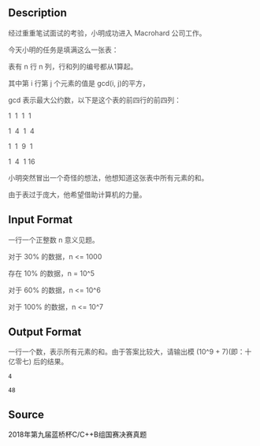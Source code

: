 ## Description

<p><span style="color: rgb(77, 77, 77);">经过重重笔试面试的考验，小明成功进入 Macrohard 公司工作。</span></p><p><span style="color: rgb(77, 77, 77);">今天小明的任务是填满这么一张表：</span></p><p><span style="color: rgb(77, 77, 77);">表有 n 行 n 列，行和列的编号都从1算起。</span></p><p><span style="color: rgb(77, 77, 77);">其中第 i 行第 j 个元素的值是 gcd(i, j)的平方，</span></p><p><span style="color: rgb(77, 77, 77);">gcd 表示最大公约数，以下是这个表的前四行的前四列：</span></p><p><span style="color: rgb(77, 77, 77);">1  1  1  1</span></p><p><span style="color: rgb(77, 77, 77);">1  4  1  4</span></p><p><span style="color: rgb(77, 77, 77);">1  1  9  1</span></p><p><span style="color: rgb(77, 77, 77);">1  4  1 16</span></p><p><span style="color: rgb(77, 77, 77);">小明突然冒出一个奇怪的想法，他想知道这张表中所有元素的和。</span></p><p><span style="color: rgb(77, 77, 77);">由于表过于庞大，他希望借助计算机的力量。</span></p>

## Input Format

<p><span style="color: rgb(77, 77, 77);">一行一个正整数 n 意义见题。</span><br /></p><p><span style="color: rgb(77, 77, 77);">对于 30% 的数据，n &lt;= 1000</span></p><p><span style="color: rgb(77, 77, 77);">存在 10% 的数据，n = 10^5</span></p><p><span style="color: rgb(77, 77, 77);">对于 60% 的数据，n &lt;= 10^6</span></p><p><span style="color: rgb(77, 77, 77);">对于 100% 的数据，n &lt;= 10^7</span></p>

## Output Format

<p><span style="color: rgb(77, 77, 77);">一行一个数，表示所有元素的和。由于答案比较大，请输出模 (10^9 + 7)(即：十亿零七) 后的结果。</span><br /></p>

```input1
4

```
```output1
48

```
## Source

2018年第九届蓝桥杯C/C++B组国赛决赛真题
